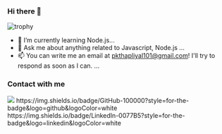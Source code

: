### Hi there 👋

![trophy](https://github-profile-trophy.vercel.app/?username=pkthapliyal)


- 🌱 I’m currently learning Node.js...
- 💬 Ask me about anything related to Javascript, Node.js ...
- 📫 You can write me an email at pkthapliyal101@gmail.com! I'll try to respond as soon as I can. ...

### Contact with me 
<img src="https://img.shields.io/badge/GitHub-100000?style=for-the-badge&logo=github&logoColor=white" />
https://img.shields.io/badge/GitHub-100000?style=for-the-badge&logo=github&logoColor=white   https://img.shields.io/badge/LinkedIn-0077B5?style=for-the-badge&logo=linkedin&logoColor=white
